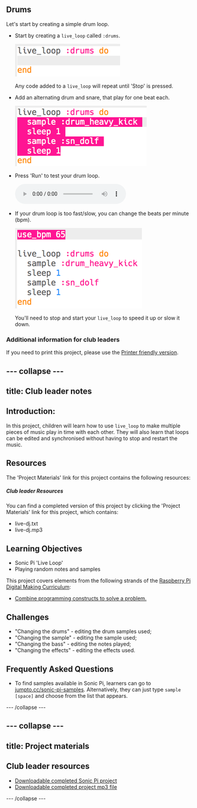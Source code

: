 ## Drums
Let's start by creating a simple drum loop.



+ Start by creating a `live_loop` called `:drums`.

    ![screenshot](images/dj-drums-loop.png)

    Any code added to a `live_loop` will repeat until 'Stop' is pressed.

+ Add an alternating drum and snare, that play for one beat each.

    ![screenshot](images/dj-drums.png)

+ Press 'Run' to test your drum loop.

    <div id="audio-preview" class="pdf-hidden">
    <audio controls preload>
      <source src="sounds/drums.mp3" type="audio/mpeg">
    Your browser does not support the <code>audio</code> element.
    </audio>
    </div>

+ If your drum loop is too fast/slow, you can change the beats per minute (bpm).

    ![screenshot](images/dj-bpm.png)

    You'll need to stop and start your `live_loop` to speed it up or slow it down.



### Additional information for club leaders

If you need to print this project, please use the [Printer friendly version](https://projects.raspberry-pi.org/en/projects/live-dj/print).


--- collapse ---
---
title: Club leader notes
---


## Introduction:
In this project, children will learn how to use `live_loop` to make multiple pieces of music play in time with each other. They will also learn that loops can be edited and synchronised without having to stop and restart the music.

## Resources
The 'Project Materials' link for this project contains the following resources:

##### Club leader Resources

You can find a completed version of this project by clicking the 'Project Materials' link for this project, which contains:

+ live-dj.txt
+ live-dj.mp3

## Learning Objectives
+ Sonic Pi 'Live Loop'
+ Playing random notes and samples

This project covers elements from the following strands of the [Raspberry Pi Digital Making Curriculum](http://rpf.io/curriculum):

+ [Combine programming constructs to solve a problem.](https://www.raspberrypi.org/curriculum/programming/builder)

## Challenges
+ "Changing the drums" - editing the drum samples used;
+ "Changing the sample" - editing the sample used;
+ "Changing the bass" - editing the notes played;
+ "Changing the effects" - editing the effects used.

## Frequently Asked Questions
+ To find samples available in Sonic Pi, learners can go to <a href="http://jumpto.cc/sonic-pi-samples">jumpto.cc/sonic-pi-samples</a>. Alternatively, they can just type `sample [space]` and choose from the list that appears.


--- /collapse ---


--- collapse ---
---
title: Project materials
---


## Club leader resources
* [Downloadable completed Sonic Pi project](resources/live-dj.txt)
* [Downloadable completed project mp3 file](resources/live-dj.mp3)

--- /collapse ---